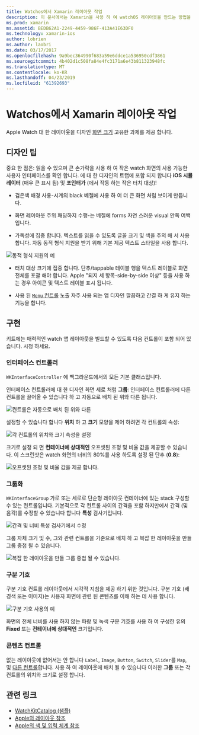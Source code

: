 ```yaml
---
title: Watchos에서 Xamarin 레이아웃 작업
description: 이 문서에서는 Xamarin을 사용 하 여 watchOS 레이아웃을 만드는 방법을 설명 합니다. 인터페이스 컨트롤러, 그룹, 구분 기호 및 콘텐츠 컨트롤에 설명 합니다.
ms.prod: xamarin
ms.assetid: BEDB62A1-2249-4459-986F-413A41E63DF0
ms.technology: xamarin-ios
author: lobrien
ms.author: laobri
ms.date: 03/17/2017
ms.openlocfilehash: 9a9bec364990f683a59e6ddce1a536950cdf3861
ms.sourcegitcommit: 4b402d1c508fa84e4fc3171a6e43b811323948fc
ms.translationtype: MT
ms.contentlocale: ko-KR
ms.lasthandoff: 04/23/2019
ms.locfileid: "61392693"
---
```

# <a name="working-with-watchos-layout-in-xamarin"></a>Watchos에서 Xamarin 레이아웃 작업

Apple Watch 대 한 레이아웃을 디자인 [화면 크기](~/ios/watchos/app-fundamentals/screen-sizes.md) 고유한 과제를 제공 합니다.

## <a name="design-tips"></a>디자인 팁

중요 한 점은: 읽을 수 있으며 큰 손가락을 사용 하 여 작은 watch 화면의 사용 가능한 사용자 인터페이스를 확인 합니다. 에 대 한 디자인의 트랩에 포함 되지 합니다 **iOS 시뮬레이터** (매우 큰 표시 됨) 및 **포인터가** (에서 작동 하는 작은 터치 대상)!

- 검은색 배경 사용-시계의 black 베젤에 사용 하 여 더 큰 화면 처럼 보이게 만듭니다.

- 화면 레이아웃 주위 패딩하지 수행-는 베젤에 forms 자연 스러운 visual 안쪽 여백입니다.

- 가독성에 집중 합니다. 텍스트를 읽을 수 있도록 글꼴 크기 및 색을 주의 해 서 사용 합니다. 자동 동적 형식 지원을 받기 위해 기본 제공 텍스트 스타일을 사용 합니다.

![](layout-images/type.png "동적 형식 지원의 예")

- 터치 대상 크기에 집중 합니다. 단추/tappable 테이블 행을 텍스트 레이블로 화면 전체를 포괄 해야 합니다. Apple "되지 세 항목-side-by-side 이상" 등을 사용 하는 경우 아이콘 및 텍스트 레이블 표시 됩니다.

- 사용 된 [ `Menu` 컨트롤](~/ios/watchos/user-interface/menu.md) 노출 자주 사용 되는 앱 디자인 깔끔하고 간결 하 게 유지 하는 기능을 합니다.


## <a name="implementation"></a>구현

키트에는 매력적인 watch 앱 레이아웃을 빌드할 수 있도록 다음 컨트롤이 포함 되어 있습니다. 시청 하세요.

### <a name="interface-controller"></a>인터페이스 컨트롤러

`WKInterfaceController` 에 백그라운드에서의 모든 기본 클래스입니다.

인터페이스 컨트롤러에 대 한 디자인 화면 세로 처럼 **그룹**: 인터페이스 컨트롤러에 다른 컨트롤을 끌어올 수 있습니다 하 고 자동으로 배치 된 위와 다른 됩니다.

![](layout-images/controller-scene.png "컨트롤은 자동으로 배치 된 위와 다른")

설정할 수 있습니다 합니다 **위치** 하 고 **크기** 모양을 제어 하려면 각 컨트롤의 속성:

![](layout-images/positionsize-attributes.png "각 컨트롤의 위치와 크기 속성을 설정")

크기로 설정 되 면 **컨테이너에 상대적인** 오프셋된 조정 및 비율 값을 제공할 수 있습니다. 이 스크린샷은 watch 화면의 너비의 80%를 사용 하도록 설정 된 단추 (**0.8**):

![](layout-images/button-attributes.png "오프셋된 조정 및 비율 값을 제공 합니다.")


### <a name="group"></a>그룹화

`WKInterfaceGroup` 가로 또는 세로로 단순형 레이아웃 컨테이너에 있는 stack 구성할 수 있는 컨트롤입니다. 기본적으로 각 컨트롤 사이의 간격을 포함 하지만에서 간격 (및 음각)를 수정할 수 있습니다 합니다 **특성** 검사기입니다.

![](layout-images/group-attributes.png "간격 및 너비 특성 검사기에서 수정")

그룹 자체 크기 및 수, 그와 관련 컨트롤을 기준으로 배치 하 고 복잡 한 레이아웃을 만들 그룹 중첩 될 수 있습니다.

![](layout-images/group-scene.png "복잡 한 레이아웃을 만들 그룹 중첩 될 수 있습니다.")


### <a name="separator"></a>구분 기호

구분 기호 컨트롤 레이아웃에서 시각적 지침을 제공 하기 위한 것입니다. 구분 기호 (배경색 또는 이미지)는 사용자 화면에 관련 된 콘텐츠를 이해 하는 데 사용 합니다.

![](layout-images/separator-scene.png "구분 기호 사용의 예")

화면의 전체 너비를 사용 하지 않는 파랑 및 녹색 구분 기호를 사용 하 여 구성한 유의 **Fixed** 또는 **컨테이너에 상대적인** 크기입니다.

### <a name="content-controls"></a>콘텐츠 컨트롤

없는 레이아웃에 없어서는 안 합니다 `Label`, `Image`, `Button`, `Switch`, `Slider`를 `Map`, 및 [다른 컨트롤](~/ios/watchos/user-interface/index.md)합니다.
사용 하 여 레이아웃에 배치 될 수 있습니다 이러한 **그룹** 또는 각 컨트롤의 위치와 크기로 설정 합니다.



## <a name="related-links"></a>관련 링크

- [WatchKitCatalog (샘플)](https://developer.xamarin.com/samples/monotouch/watchOS/WatchKitCatalog/)
- [Apple의 레이아웃 참조](https://developer.apple.com/library/prerelease/ios/documentation/UserExperience/Conceptual/WatchHumanInterfaceGuidelines/Layout.html)
- [Apple의 색 및 입력 체계 참조](https://developer.apple.com/library/prerelease/ios/documentation/UserExperience/Conceptual/WatchHumanInterfaceGuidelines/ColorandTypography.html)
